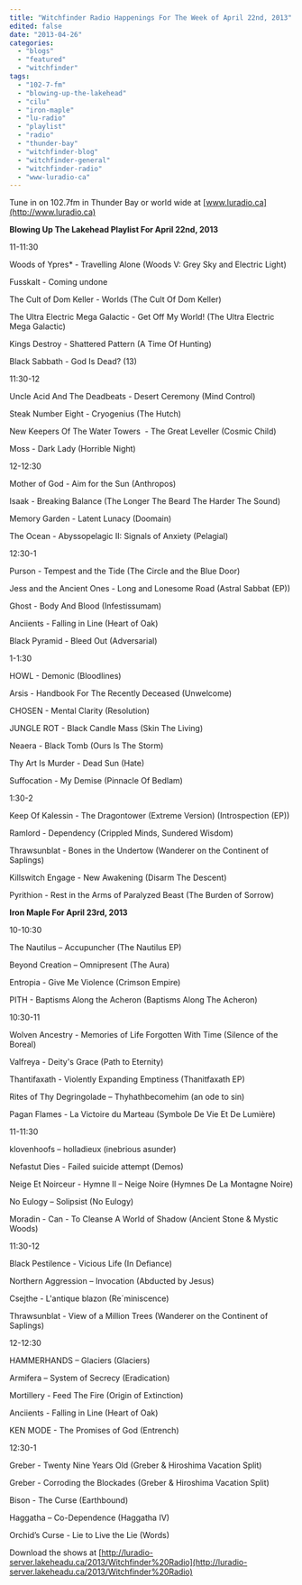 ```yaml
---
title: "Witchfinder Radio Happenings For The Week of April 22nd, 2013"
edited: false
date: "2013-04-26"
categories:
  - "blogs"
  - "featured"
  - "witchfinder"
tags:
  - "102-7-fm"
  - "blowing-up-the-lakehead"
  - "cilu"
  - "iron-maple"
  - "lu-radio"
  - "playlist"
  - "radio"
  - "thunder-bay"
  - "witchfinder-blog"
  - "witchfinder-general"
  - "witchfinder-radio"
  - "www-luradio-ca"
---
```


Tune in on 102.7fm in Thunder Bay or world wide at [www.luradio.ca](http://www.luradio.ca)

**Blowing Up The Lakehead Playlist For April 22nd, 2013**

11-11:30

Woods of Ypres\* - Travelling Alone (Woods V: Grey Sky and Electric Light)

Fusskalt - Coming undone

The Cult of Dom Keller - Worlds (The Cult Of Dom Keller)

The Ultra Electric Mega Galactic - Get Off My World! (The Ultra Electric Mega Galactic)

Kings Destroy - Shattered Pattern (A Time Of Hunting)

Black Sabbath - God Is Dead? (13)

11:30-12

Uncle Acid And The Deadbeats - Desert Ceremony (Mind Control)

Steak Number Eight - Cryogenius (The Hutch)

New Keepers Of The Water Towers  - The Great Leveller (Cosmic Child)

Moss - Dark Lady (Horrible Night)

12-12:30

Mother of God - Aim for the Sun (Anthropos)

Isaak - Breaking Balance (The Longer The Beard The Harder The Sound)

Memory Garden - Latent Lunacy (Doomain)

The Ocean - Abyssopelagic II: Signals of Anxiety (Pelagial)

12:30-1

Purson - Tempest and the Tide (The Circle and the Blue Door)

Jess and the Ancient Ones - Long and Lonesome Road (Astral Sabbat (EP))

Ghost - Body And Blood (Infestissumam)

Anciients - Falling in Line (Heart of Oak)

Black Pyramid - Bleed Out (Adversarial)

1-1:30

HOWL - Demonic (Bloodlines)

Arsis - Handbook For The Recently Deceased (Unwelcome)

CHOSEN - Mental Clarity (Resolution)

JUNGLE ROT - Black Candle Mass (Skin The Living)

Neaera - Black Tomb (Ours Is The Storm)

Thy Art Is Murder - Dead Sun (Hate)

Suffocation - My Demise (Pinnacle Of Bedlam)

1:30-2

Keep Of Kalessin - The Dragontower (Extreme Version) (Introspection (EP))

Ramlord - Dependency (Crippled Minds, Sundered Wisdom)

Thrawsunblat - Bones in the Undertow (Wanderer on the Continent of Saplings)

Killswitch Engage - New Awakening (Disarm The Descent)

Pyrithion - Rest in the Arms of Paralyzed Beast (The Burden of Sorrow)

**Iron Maple For April 23rd, 2013**

10-10:30

The Nautilus – Accupuncher (The Nautilus EP)

Beyond Creation – Omnipresent (The Aura)

Entropia - Give Me Violence (Crimson Empire)

PITH - Baptisms Along the Acheron (Baptisms Along The Acheron)

10:30-11

Wolven Ancestry - Memories of Life Forgotten With Time (Silence of the Boreal)

Valfreya - Deity's Grace (Path to Eternity)

Thantifaxath - Violently Expanding Emptiness (Thanitfaxath EP)

Rites of Thy Degringolade – Thyhathbecomehim (an ode to sin)

Pagan Flames - La Victoire du Marteau (Symbole De Vie Et De Lumière)

11-11:30

klovenhoofs – holladieux (inebrious asunder)

Nefastut Dies - Failed suicide attempt (Demos)

Neige Et Noirceur - Hymne II – Neige Noire (Hymnes De La Montagne Noire)

No Eulogy – Solipsist (No Eulogy)

Moradin - Can - To Cleanse A World of Shadow (Ancient Stone & Mystic Woods)

11:30-12

Black Pestilence - Vicious Life (In Defiance)

Northern Aggression – Invocation (Abducted by Jesus)

Csejthe - L'antique blazon (Re´miniscence)

Thrawsunblat - View of a Million Trees (Wanderer on the Continent of Saplings)

12-12:30

HAMMERHANDS – Glaciers (Glaciers)

Armifera – System of Secrecy (Eradication)

Mortillery - Feed The Fire (Origin of Extinction)

Anciients - Falling in Line (Heart of Oak)

KEN MODE - The Promises of God (Entrench)

12:30-1

Greber - Twenty Nine Years Old (Greber & Hiroshima Vacation Split)

Greber - Corroding the Blockades (Greber & Hiroshima Vacation Split)

Bison - The Curse (Earthbound)

Haggatha – Co-Dependence (Haggatha IV)

Orchid’s Curse - Lie to Live the Lie (Words)

Download the shows at [http://luradio-server.lakeheadu.ca/2013/Witchfinder%20Radio](http://luradio-server.lakeheadu.ca/2013/Witchfinder%20Radio)
